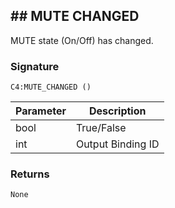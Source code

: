 ## \## MUTE CHANGED

MUTE state (On/Off) has changed.


### Signature

`C4:MUTE_CHANGED ()`


| Parameter | Description |
| --- | --- |
| bool | True/False |
| int | Output Binding ID |


### Returns

`None`
